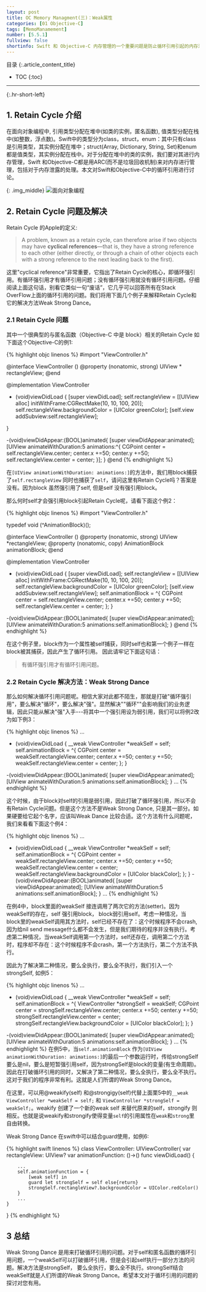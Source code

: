 ```yaml
---
layout: post
title: OC Memory Managment(三)：Weak属性
categories: [01 Objective-C]
tags: [MemoManamement]
number: [5.5.1]
fullview: false
shortinfo: Swift 和 Objective-C 内存管理的一个重要问题是防止循环引用引起的内存泄露，其中对于匿名函数和self的循环引用问题最为常见。解决方式之一就是"Weak Strong Dance"。本文探讨循环引用的的问题，以及Weak Strong Dance的原理，
---
```

目录
{:.article_content_title}


* TOC
{:toc}

---
{:.hr-short-left}

## 1. Retain Cycle 介绍 ##
在面向对象编程中, 引用类型分配在堆中(如类的实例，匿名函数), 值类型分配在栈中(如整数，浮点数)。Swift中的类型分为class，struct，enum：其中只有class是引用类型，其实例分配在堆中；struct(Array, Dictionary, String, Set)和enum都是值类型，其实例分配在栈中。对于分配在堆中的类的实例，我们要对其进行内存管理，Swift 和Objective-C都是用ARC(而不是垃圾回收机制)来对内存进行管理，包括对于内存泄露的处理。本文对Swift和Objective-C中的循环引用进行讨论。


{: .img_middle}
![面向对象编程]({{site.url}}/assets/images/posts/2016-03-07/面向对象编程.png)

## 2. Retain Cycle 问题及解决 ##
Retain Cycle 的Apple的定义:

>A problem, known as a retain cycle, can therefore arise if two objects may have <b>cyclical references</b>—that is, they have a strong reference to each other (either directly, or through a chain of other objects each with a strong reference to the next leading back to the first).

这里"cyclical reference"非常重要，它指出了Retain Cycle的核心，即循环强引用。有循环强引用才有循环引用问题；没有循环强引用就没有循环引用问题。仔细阅读上面这句话，别看它类似一句“废话”，它几乎可以回答所有在Stack OverFlow上面的循环引用的问题。我们将用下面几个例子来解释Retain Cycle和它的解决方法Weak Strong Dance。

### 2.1 Retain Cycle 问题 ###
其中一个很典型的与匿名函数（Objective-C 中是 block）相关的Retain Cycle 如下面这个Objective-C的例1:

{% highlight objc linenos %}
#import "ViewController.h"

@interface ViewController ()
@property (nonatomic, strong) UIView * rectangleView;
@end

@implementation ViewController

- (void)viewDidLoad {
    [super viewDidLoad];
    self.rectangleView = [[UIView alloc] initWithFrame:CGRectMake(10, 10, 100, 20)];
    self.rectangleView.backgroundColor = [UIColor greenColor];
    [self.view addSubview:self.rectangleView];

}

-(void)viewDidAppear:(BOOL)animated{
    [super viewDidAppear:animated];
    [UIView animateWithDuration:5 animations:^{
        CGPoint center = self.rectangleView.center;
        center.x +=50;
        center.y +=50;
        self.rectangleView.center = center;
    }];
}
@end
{% endhighlight %}

在`[UIView animationWithDuration: animations:]`的方法中，我们用block捕获了`self.rectangleView` 同时也捕获了`self`，请问这里有Retain Cycle吗？答案是没有。因为block 虽然强引用了self, 但是self 没有强引用block。

那么何时self才会强引用block引起Retain Cycle呢，请看下面这个例2：

{% highlight objc linenos %}
#import "ViewController.h"

typedef void (^AnimationBlock)();

@interface ViewController ()
@property (nonatomic, strong) UIView *rectangleView;
@property (nonatomic, copy) AnimationBlock animationBlock;
@end

@implementation ViewController

- (void)viewDidLoad {
    [super viewDidLoad];
    self.rectangleView = [[UIView alloc] initWithFrame:CGRectMake(10, 10, 100, 20)];
    self.rectangleView.backgroundColor = [UIColor greenColor];
    [self.view addSubview:self.rectangleView];
    self.animationBlock = ^{
        CGPoint center = self.rectangleView.center;
        center.x +=50;
        center.y +=50;
        self.rectangleView.center = center;
    };
}

-(void)viewDidAppear:(BOOL)animated{
    [super viewDidAppear:animated];
    [UIView animateWithDuration:5 animations:self.animationBlock];
}
@end
{% endhighlight %}

在这个例子里，block作为一个属性被self捕获，同时self也和第一个例子一样在block被其捕获，因此产生了循环引用。
因此请牢记下面这句话：

>有循环强引用才有循环引用问题。

### 2.2 Retain Cycle 解决方法：Weak Strong Dance ###
那么如何解决循环引用问题呢。相信大家对此都不陌生，那就是打破"循环强引用"，要么解决"循环"，要么解决"强"。显然解决""循环""会影响我们的业务逻辑，因此只能从解决"强"入手---将其中一个强引用设为弱引用，我们可以将例2改为如下例3：

{% highlight objc linenos %}
...
- (void)viewDidLoad {
    __weak ViewController *weakSelf = self;
    self.animationBlock = ^{
        CGPoint center = weakSelf.rectangleView.center;
        center.x +=50;
        center.y +=50;
        weakSelf.rectangleView.center = center;
    };
}

-(void)viewDidAppear:(BOOL)animated{
    [super viewDidAppear:animated];
    [UIView animateWithDuration:5 animations:self.animationBlock];
}
...
{% endhighlight %}

这个时候，由于block对self的引用是弱引用，因此打破了循环强引用，所以不会有Retain Cycle问题。但是这个方法不是Weak Strong Dance, 只是其一部分。如果硬要给它起个名字，应该叫Weak Dance 比较合适。这个方法有什么问题呢，我们来看看下面这个例4：

{% highlight objc linenos %}
...
- (void)viewDidLoad {
    __weak ViewController *weakSelf = self;
    self.animationBlock = ^{
        CGPoint center = weakSelf.rectangleView.center;
        center.x +=50;
        center.y +=50;
        weakSelf.rectangleView.center = center;
        weakSelf.rectangleView.backgroundColor = [UIColor blackColor];
    };
}
-(void)viewDidAppear:(BOOL)animated{
    [super viewDidAppear:animated];
    [UIView animateWithDuration:5 animations:self.animationBlock];
}
...
{% endhighlight %}

在例4中，block里面的weakSelf 接连调用了两次它的方法(setter)。因为weakSelf的存在，self 强引用block， block弱引用self。考虑一种情况，当block里的weakSelf调用其方法时，self已经不存在了：这个时候程序不会crash, 因为给nil send message什么都不会发生，但是我们期待的程序并没有执行。考虑第二种情况，当weakSelf调用第一个方法时，self还存在，调用第二个方法时，程序却不存在：这个时候程序不会crash，第一个方法执行，第二个方法不执行。

因此为了解决第二种情况，要么全执行，要么全不执行，我们引入一个strongSelf, 如例5：

{% highlight objc linenos %}
...
- (void)viewDidLoad {
    __weak ViewController *weakSelf = self;
    self.animationBlock = ^{
        ViewController *strongSelf = weakSelf;
        CGPoint center = strongSelf.rectangleView.center;
        center.x +=50;
        center.y +=50;
        strongSelf.rectangleView.center = center;
        strongSelf.rectangleView.backgroundColor = [UIColor blackColor];
    };
}

-(void)viewDidAppear:(BOOL)animated{
    [super viewDidAppear:animated];
    [UIView animateWithDuration:5 animations:self.animationBlock];
}
...
{% endhighlight %}
在例5中，当`self.animationBlock` 作为`[UIView animationWithDuration: animations:]`的最后一个参数运行时，传给strongSelf要么是nil，要么是短暂强引用self，因为strongSelf是block的变量(有生命周期)。因此在打破循环引用的同时，又解决了第二种情况，要么全执行，要么全不执行。这对于我们的程序非常有利。这就是人们所谓的Weak Strong Dance。

在这里，可以用@weakify(self) 和@strongigy(self)代替上面栗5中的`__weak ViewController *weakSelf = self;` 和 `ViewController *strongSelf = weakSelf;`。weakify 创建了一个新的weak self 来替代原来的self，strongify 则相反。也就是说weakify和strongify使得变量`self`的引用属性在`weak`和`strong`里自由转换。


Weak Strong Dance 在swift中可以结合guard使用，如例6:

{% highlight swift linenos %}
class ViewController: UIViewController{
    var rectangleView: UIView?
    var animationFunction: ()->()
    func viewDidLoad() {

        ...
        self.animationFunction = {
            [weak self] in
            guard let strongSelf = self else{return}
            strongSelf.rectangleView?.backgroundColor = UIColor.redColor()
        }
        ...
    }
}
{% endhighlight %}


## 3 总结 ##
Weak Strong Dance 是用来打破循环引用的问题。对于self和匿名函数的循环引用问题，一个weakSelf可以打破循环引用，但是会引起self执行一部分方法的问题。解决方法是strongSelf， 要么全执行，要么全不执行。strongSelf结合weakSelf就是人们所谓的Weak Strong Dance。希望本文对于循环引用的问题的探讨对您有用。
